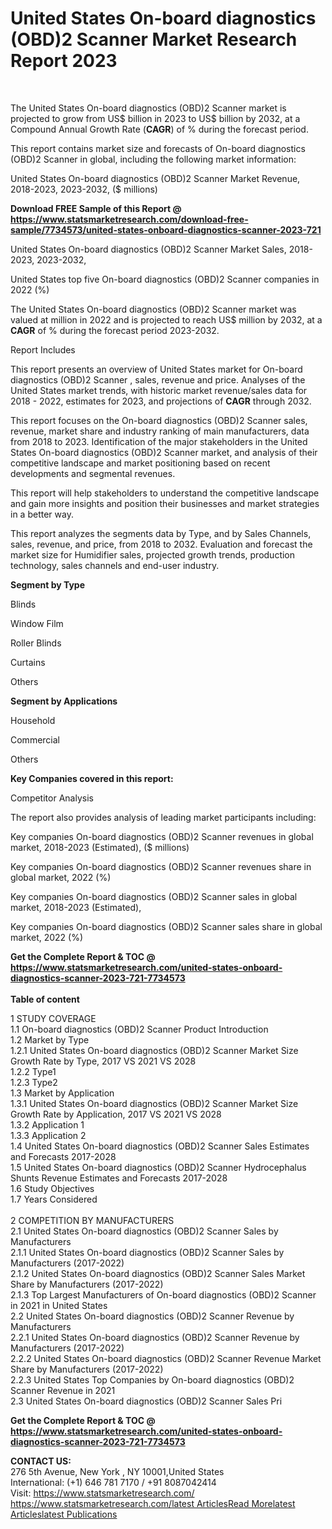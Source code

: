 <h1>United States On-board diagnostics (OBD)2 Scanner Market Research Report 2023</h1><br/><p>The United States On-board diagnostics (OBD)2 Scanner market is projected to grow from US$ billion in 2023 to US$ billion by 2032, at a Compound Annual Growth Rate (<strong>CAGR</strong>) of % during the forecast period.</p><p>This report contains market size and forecasts of On-board diagnostics (OBD)2 Scanner in global, including the following market information:</p><p>United States On-board diagnostics (OBD)2 Scanner Market Revenue, 2018-2023, 2023-2032, ($ millions)</p><p><strong>Download FREE Sample of this Report @ <a href="https://www.statsmarketresearch.com/download-free-sample/7734573/united-states-onboard-diagnostics-scanner-2023-721">https://www.statsmarketresearch.com/download-free-sample/7734573/united-states-onboard-diagnostics-scanner-2023-721</a></strong></p><p>United States On-board diagnostics (OBD)2 Scanner Market Sales, 2018-2023, 2023-2032,</p><p>United States top five On-board diagnostics (OBD)2 Scanner companies in 2022 (%)</p><p>The United States On-board diagnostics (OBD)2 Scanner market was valued at million in 2022 and is projected to reach US$ million by 2032, at a <strong>CAGR</strong> of % during the forecast period 2023-2032.</p><p>Report Includes</p><p>This report presents an overview of United States market for On-board diagnostics (OBD)2 Scanner , sales, revenue and price. Analyses of the United States market trends, with historic market revenue/sales data for 2018 - 2022, estimates for 2023, and projections of <strong>CAGR</strong> through 2032.</p><p>This report focuses on the On-board diagnostics (OBD)2 Scanner sales, revenue, market share and industry ranking of main manufacturers, data from 2018 to 2023. Identification of the major stakeholders in the United States On-board diagnostics (OBD)2 Scanner market, and analysis of their competitive landscape and market positioning based on recent developments and segmental revenues.</p><p>This report will help stakeholders to understand the competitive landscape and gain more insights and position their businesses and market strategies in a better way.</p><p>This report analyzes the segments data by Type, and by Sales Channels, sales, revenue, and price, from 2018 to 2032. Evaluation and forecast the market size for Humidifier sales, projected growth trends, production technology, sales channels and end-user industry.</p><p><strong>Segment by Type</strong></p><p>Blinds</p><p>Window Film</p><p>Roller Blinds</p><p>Curtains</p><p>Others</p><p><strong> Segment <strong><strong>by Applications</strong></strong></strong></p><p>Household</p><p>Commercial</p><p>Others</p><p><strong>Key Companies covered in this report:</strong></p><p>Competitor Analysis</p><p>The report also provides analysis of leading market participants including:</p><p>Key companies On-board diagnostics (OBD)2 Scanner revenues in global market, 2018-2023 (Estimated), ($ millions)</p><p>Key companies On-board diagnostics (OBD)2 Scanner revenues share in global market, 2022 (%)</p><p>Key companies On-board diagnostics (OBD)2 Scanner sales in global market, 2018-2023 (Estimated),</p><p>Key companies On-board diagnostics (OBD)2 Scanner sales share in global market, 2022 (%)</p><div><b>Get the Complete Report & TOC @ <a href="https://www.statsmarketresearch.com/united-states-onboard-diagnostics-scanner-2023-721-7734573">https://www.statsmarketresearch.com/united-states-onboard-diagnostics-scanner-2023-721-7734573</a></b></div><br><b>Table of content</b><p>1 STUDY COVERAGE<br />1.1 On-board diagnostics (OBD)2 Scanner Product Introduction<br />1.2 Market by Type<br />1.2.1 United States On-board diagnostics (OBD)2 Scanner Market Size Growth Rate by Type, 2017 VS 2021 VS 2028<br />1.2.2 Type1<br />1.2.3 Type2<br />1.3 Market by Application<br />1.3.1 United States On-board diagnostics (OBD)2 Scanner Market Size Growth Rate by Application, 2017 VS 2021 VS 2028<br />1.3.2 Application 1<br />1.3.3 Application 2<br />1.4 United States On-board diagnostics (OBD)2 Scanner Sales Estimates and Forecasts 2017-2028<br />1.5 United States On-board diagnostics (OBD)2 Scanner Hydrocephalus Shunts Revenue Estimates and Forecasts 2017-2028<br />1.6 Study Objectives<br />1.7 Years Considered<br /><br />2 COMPETITION BY MANUFACTURERS<br />2.1 United States On-board diagnostics (OBD)2 Scanner Sales by Manufacturers<br />2.1.1 United States On-board diagnostics (OBD)2 Scanner Sales by Manufacturers (2017-2022)<br />2.1.2 United States On-board diagnostics (OBD)2 Scanner Sales Market Share by Manufacturers (2017-2022)<br />2.1.3 Top Largest Manufacturers of On-board diagnostics (OBD)2 Scanner in 2021 in United States<br />2.2 United States On-board diagnostics (OBD)2 Scanner Revenue by Manufacturers<br />2.2.1 United States On-board diagnostics (OBD)2 Scanner Revenue by Manufacturers (2017-2022)<br />2.2.2 United States On-board diagnostics (OBD)2 Scanner Revenue Market Share by Manufacturers (2017-2022)<br />2.2.3 United States Top Companies by On-board diagnostics (OBD)2 Scanner Revenue in 2021<br />2.3 United States On-board diagnostics (OBD)2 Scanner Sales Pri<br><div><b>Get the Complete Report & TOC @ <a href="https://www.statsmarketresearch.com/united-states-onboard-diagnostics-scanner-2023-721-7734573">https://www.statsmarketresearch.com/united-states-onboard-diagnostics-scanner-2023-721-7734573</a></b></div></p> <b>CONTACT US:</b><br>276 5th Avenue, New York , NY 10001,United States<br>International: (+1) 646 781 7170 / +91 8087042414<br>Visit: <a href="https://www.statsmarketresearch.com/">https://www.statsmarketresearch.com/</a><br><a href="https://gyeongbokgung.com">https://www.statsmarketresearch.com/</a><a href="https://hallyeomaritime.com">latest Articles</a><a href="https://jingwansa.com">Read More</a><a href=https://nguoiviet.jp/">latest Articles</a><a href="https://www.intelmarketresearch.com/">latest Publications</a>